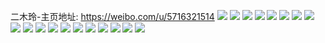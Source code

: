 二木玲-主页地址: https://weibo.com/u/5716321514 
![](https://wx4.sinaimg.cn/mw2000/006eR6m6gy1h93h9qhalrj32c0340x6q.jpg) 
![](https://wx4.sinaimg.cn/mw2000/006eR6m6gy1h93h9stt8oj32c0340x6q.jpg) 
![](https://wx4.sinaimg.cn/mw2000/006eR6m6gy1h93h9vdgqpj32c02x0qv9.jpg) 
![](https://wx4.sinaimg.cn/mw2000/006eR6m6gy1h93h9x666tj32c03404qr.jpg) 
![](https://wx4.sinaimg.cn/mw2000/006eR6m6gy1h8xyjexz5jj30u00u0tjn.jpg) 
![](https://wx4.sinaimg.cn/mw2000/006eR6m6gy1h8xyjf8sghj30u00u07bz.jpg) 
![](https://wx4.sinaimg.cn/mw2000/006eR6m6gy1h8xyjfjwdyj30t10t1dpq.jpg) 
![](https://wx4.sinaimg.cn/mw2000/006eR6m6gy1h8xxkppw0xj313u0tu7f0.jpg) 
![](https://wx4.sinaimg.cn/mw2000/006eR6m6gy1h8xyk0crxoj30u00u0ajs.jpg) 
![](https://wx4.sinaimg.cn/mw2000/006eR6m6gy1h8xyhm19l5j313u0tu7ja.jpg) 
![](https://wx4.sinaimg.cn/mw2000/006eR6m6gy1h8xxqutnf4j30u01407cp.jpg) 
![](https://wx4.sinaimg.cn/mw2000/006eR6m6gy1h8xxq2jflaj30u0140thj.jpg) 
![](https://wx4.sinaimg.cn/mw2000/006eR6m6gy1h8xxp419f1j30u0140qba.jpg) 
![](https://wx4.sinaimg.cn/mw2000/006eR6m6gy1h8xxpkematj30u0140ao7.jpg) 
![](https://wx4.sinaimg.cn/mw2000/006eR6m6gy1h8xxgye5hej32c0340hdt.jpg) 
![](https://wx4.sinaimg.cn/mw2000/006eR6m6gy1h8xxtk4qqnj313u0tuams.jpg) 
![](https://wx4.sinaimg.cn/mw2000/006eR6m6gy1h8xyy7qa86j31gh0tiah0.jpg) 
![](https://wx4.sinaimg.cn/mw2000/006eR6m6gy1h8xyyjq2sjj30u00dkgn4.jpg) 
![](https://wx4.sinaimg.cn/mw2000/006eR6m6gy1h8xz0rdj0bj31hc0u0nav.jpg) 
